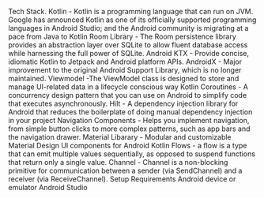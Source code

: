 Tech Stack.
Kotlin - Kotlin is a programming language that can run on JVM. Google has announced Kotlin as one of its officially supported programming languages in Android Studio; and the Android community is migrating at a pace from Java to Kotlin
Room Library - The Room persistence library provides an abstraction layer over SQLite to allow fluent database access while harnessing the full power of SQLite.
Android KTX - Provide concise, idiomatic Kotlin to Jetpack and Android platform APIs.
AndroidX - Major improvement to the original Android Support Library, which is no longer maintained.
Viewmodel -The ViewModel class is designed to store and manage UI-related data in a lifecycle conscious way
Kotlin Coroutines - A concurrency design pattern that you can use on Android to simplify code that executes asynchronously.
Hilt - A dependency injection library for Android that reduces the boilerplate of doing manual dependency injection in your project
Navigation Components - Helps you implement navigation, from simple button clicks to more complex patterns, such as app bars and the navigation drawer.
Material Libarary - Modular and customizable Material Design UI components for Android
Kotlin Flows - a flow is a type that can emit multiple values sequentially, as opposed to suspend functions that return only a single value.
Channel - Channel is a non-blocking primitive for communication between a sender (via SendChannel) and a receiver (via ReceiveChannel).
Setup Requirements
Android device or emulator
Android Studio
